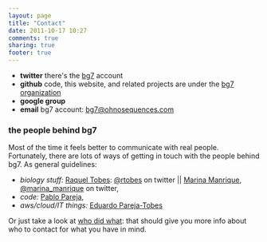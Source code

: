 ```yaml
---
layout: page
title: "Contact"
date: 2011-10-17 10:27
comments: true
sharing: true
footer: true
---
```


* **twitter** there's the [bg7](http://twitter.com/bg7) account
* **github** code, this website, and related projects are under the [bg7 organization](https://github.com/bg7)
* **google group**
* **email** bg7 account: [bg7@ohnosequences.com](mailto:bg7@ohnosequences.com)

### the people behind bg7 ###

Most of the time it feels better to communicate with real people. Fortunately, there are lots of ways of getting in touch with the people behind bg7. As general guidelines:

* _biology stuff:_ [Raquel Tobes](http://mendeley.com/profiles/raquel-tobes): [@rtobes](http://twitter.com/rtobes) on twitter || [Marina Manrique](http://marinamanrique.name), [@marina_manrique](http://twitter.com/marina_manrique) on twitter,
* _code:_ [Pablo Pareja](http://http://about.me/pablopareja), 
* _aws/cloud/IT things:_ [Eduardo Pareja-Tobes](http://eduardo.pareja-tobes.name)

Or just take a look at [who did what](who-did-what): that should give you more info about who to contact for what you have in mind.
